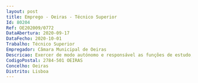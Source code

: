 ```yaml
--- 
layout: post
title: Emprego - Oeiras - Técnico Superior
Id: 80204
Ref: OE202009/0772
DataAbertura: 2020-09-17
DataFecho: 2020-10-01
Trabalho: Técnico Superior
Empregador: Câmara Municipal de Oeiras
Descricao: Exercer de modo autónomo e responsável as funções de estudo, de planeamento e de conceção de respostas sociais, elaborar pareceres e projetos, e aplicar conhecimentos e métodos relacionados com a qualificação profissional de técnico superior nas áreas de Serviço Social, Psicologia ou Sociologia, principalmente nas seguintes atividades • Elaboração de estudos e de diagnósticos sociais de suporte à definição de estratégias e ao planeamento social do município • Conceção, implementação e avaliação de políticas e projetos de intervenção comunitária na área da habitação municipal • Atendimento e acompanhamento social de indivíduos e famílias, no âmbito da intervenção social municipal • Promoção e desenvolvimento de iniciativas de intervenção social comunitária, as quais poderão vir a ser desenvolvidas em articulação com as entidades da rede social.Os candidatos deverão possuir o seguinte perfil • Responsabilidade, iniciativa, autonomia e resistência à pressão • Rigor e responsabilidade • Orientação para objetivos e cumprimento de prazos, pró atividade e espirito crítico • Capacidade para integrar equipas de trabalho, com espirito de colaboração, respeito mútuo e contribuindo para um bom desempenho organizacional • Adaptabilidade e flexibilidade a novas situações • Capacidade de identificação com os objetivos e cultura da organização serviço em diferentes contextos de trabalho • Sentido de pontualidade e assiduidade • Comunicação clara utilizando linguagem técnica • Capacidade de planeamento e organização.
CodigoPostal: 2784-501 OEIRAS
Concelho: Oeiras
Distrito: Lisboa
--- 
```


